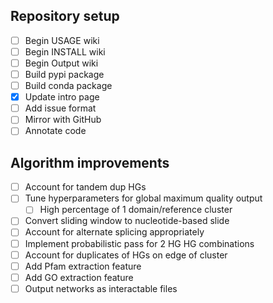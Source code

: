 ## Repository setup
- [ ] Begin USAGE wiki
- [ ] Begin INSTALL wiki
- [ ] Begin Output wiki
- [ ] Build pypi package
- [ ] Build conda package
- [x] Update intro page
- [ ] Add issue format
- [ ] Mirror with GitHub
- [ ] Annotate code

## Algorithm improvements
- [ ] Account for tandem dup HGs
- [ ] Tune hyperparameters for global maximum quality output
	- [ ] High percentage of 1 domain/reference cluster
- [ ] Convert sliding window to nucleotide-based slide
- [ ] Account for alternate splicing appropriately
- [ ] Implement probabilistic pass for 2 HG HG combinations
- [ ] Account for duplicates of HGs on edge of cluster
- [ ] Add Pfam extraction feature
- [ ] Add GO extraction feature
- [ ] Output networks as interactable files
